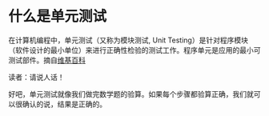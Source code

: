 # 什么是单元测试

在计算机编程中，单元测试（又称为模块测试, Unit Testing）是针对程序模块（软件设计的最小单位）来进行正确性检验的测试工作。程序单元是应用的最小可测试部件。摘自[维基百科]

读者：请说人话！

好吧，单元测试就像我们做完数学题的验算。如果每个步骤都验算正确，我们就可以很确认的说，结果是正确的。

[维基百科]: https://zh.wikipedia.org/wiki/单元测试


